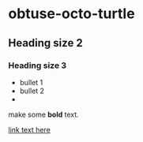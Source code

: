 # obtuse-octo-turtle

## Heading size 2

### Heading size 3

* bullet 1
* bullet 2
* 
make some **bold** text.

[link text here](https://github.com)
